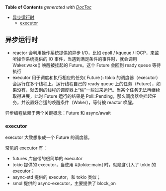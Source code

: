 <!-- START doctoc generated TOC please keep comment here to allow auto update -->
<!-- DON'T EDIT THIS SECTION, INSTEAD RE-RUN doctoc TO UPDATE -->
**Table of Contents**  *generated with [DocToc](https://github.com/thlorenz/doctoc)*

- [异步运行时](#%E5%BC%82%E6%AD%A5%E8%BF%90%E8%A1%8C%E6%97%B6)
  - [executor](#executor)

<!-- END doctoc generated TOC please keep comment here to allow auto update -->

## 异步运行时

- reactor 会利用操作系统提供的异步 I/O，比如 epoll / kqueue / IOCP，来监听操作系统提供的 IO 事件，当遇到满足条件的事件时，就会调用
  Waker.wake() 唤醒被挂起的 Future。这个 Future 会回到 ready queue 等待执行
- executor 用于调度和执行相应的任务( Future ): tokio 的调度器（executor）会运行在多个线程上，运行线程自己的 ready queue
  上的任务（Future），如果没有，就去别的线程的调度器上“偷”一些过来运行。当某个任务无法再继续取得进展，此时 Future 运行的结果是
  Poll::Pending，那么调度器会挂起任务，并设置好合适的唤醒条件（Waker），等待被 reactor 唤醒。

异步编程依赖于两个关键概念：Future 和 async/await

### executor

executor 大致想象成一个 Future 的调度器。

常见的 executor 有：

- futures 库自带的很简单的 executor
- tokio 提供的 executor，当使用 #[tokio::main] 时，就隐含引入了 tokio 的 executor；
- async-std 提供的 executor，和 tokio 类似；
- smol 提供的 async-executor，主要提供了 block_on